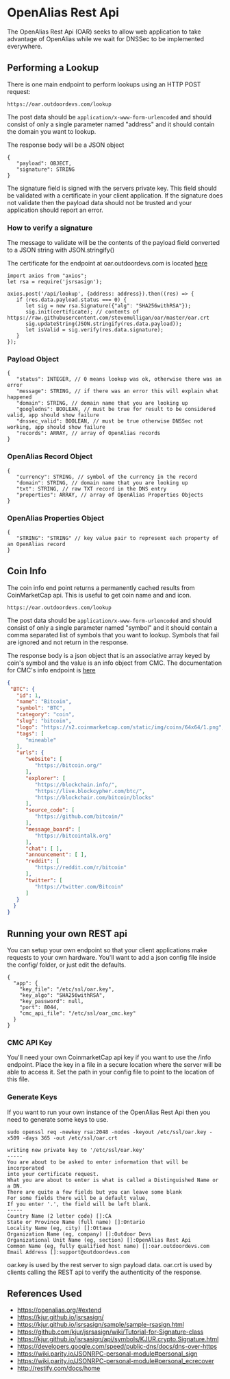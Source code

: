 # OpenAlias Rest Api

The OpenAlias Rest Api (OAR) seeks to allow web application to take advantage of OpenAlias while we wait for DNSSec to be implemented everywhere.

## Performing a Lookup

There is one main endpoint to perform lookups using an HTTP POST request:

`https://oar.outdoordevs.com/lookup`

The post data should be `application/x-www-form-urlencoded` and should consist of only a single parameter named "address" and it should contain the domain you want to lookup.

The response body will be a JSON object
```
{
   "payload": OBJECT,
   "signature": STRING
}
```
The signature field is signed with the servers private key. This field should be validated with a certificate in your client application. If the signature does not validate then the payload data should not be trusted and your application should report an error. 


### How to verify a signature

The message to validate will be the contents of the payload field converted to a JSON string with JSON.stringify()

The certificate for the endpoint at oar.outdoordevs.com is located [here](https://raw.githubusercontent.com/stevemulligan/oar/master/oar.crt) 


```
import axios from "axios";
let rsa = require('jsrsasign');

axios.post('/api/lookup', {address: address}).then((res) => {
   if (res.data.payload.status === 0) {
      let sig = new rsa.Signature({"alg": "SHA256withRSA"});
      sig.init(certificate); // contents of https://raw.githubusercontent.com/stevemulligan/oar/master/oar.crt
      sig.updateString(JSON.stringify(res.data.payload));
      let isValid = sig.verify(res.data.signature);
   }
});
```            

### Payload Object
```
{
   "status": INTEGER, // 0 means lookup was ok, otherwise there was an error
   "message": STRING, // if there was an error this will explain what happened
   "domain": STRING, // domain name that you are looking up
   "googledns": BOOLEAN, // must be true for result to be considered valid, app should show failure
   "dnssec_valid": BOOLEAN, // must be true otherwise DNSSec not working, app should show failure
   "records": ARRAY, // array of OpenAlias records
}
```

### OpenAlias Record Object
```
{
   "currency": STRING, // symbol of the currency in the record
   "domain": STRING, // domain name that you are looking up
   "txt": STRING, // raw TXT record in the DNS entry
   "properties": ARRAY, // array of OpenAlias Properties Objects
}
```

### OpenAlias Properties Object
```
{
   "STRING": "STRING" // key value pair to represent each property of an OpenAlias record
}
```

## Coin Info

The coin info end point returns a permanently cached results from CoinMarketCap api.  This is useful to get coin name and and icon.

`https://oar.outdoordevs.com/lookup`

The post data should be `application/x-www-form-urlencoded` and should consist of only a single parameter named "symbol" and it should contain a comma separated list of symbols that you want to lookup. Symbols that fail are ignored and not return in the response.

The response body is a json object that is an associative array keyed by coin's symbol and the value is an info object from CMC. The documentation for CMC's info endpoint is [here](https://pro.coinmarketcap.com/api/v1#operation/getV1CryptocurrencyInfo) 

```json
{
 "BTC": {
   "id": 1,
   "name": "Bitcoin",
   "symbol": "BTC",
   "category": "coin",
   "slug": "bitcoin",
   "logo": "https://s2.coinmarketcap.com/static/img/coins/64x64/1.png",
   "tags": [
      "mineable"
   ],
   "urls": {
      "website": [
         "https://bitcoin.org/"
      ],
      "explorer": [
         "https://blockchain.info/",
         "https://live.blockcypher.com/btc/",
         "https://blockchair.com/bitcoin/blocks"
      ],
      "source_code": [
         "https://github.com/bitcoin/"
      ],
      "message_board": [
         "https://bitcointalk.org"
      ],
      "chat": [ ],
      "announcement": [ ],
      "reddit": [
         "https://reddit.com/r/bitcoin"
      ],
      "twitter": [
         "https://twitter.com/Bitcoin"
      ]
   }
  }
}
```


## Running your own REST api

You can setup your own endpoint so that your client applications make requests to your own hardware. You'll want to add a json config file inside the config/ folder, or just edit the defaults.

```
{
  "app": {
    "key_file": "/etc/ssl/oar.key",
    "key_algo": "SHA256withRSA",
    "key_password": null,
    "port": 8044,
    "cmc_api_file": "/etc/ssl/oar_cmc.key"
  }
}
```

### CMC API Key

You'll need your own CoinmarketCap api key if you want to use the /info endpoint. Place the key in a file in a secure location where the server will be able to access it. Set the path in your config file to point to the location of this file.

### Generate Keys

If you want to run your own instance of the OpenAlias Rest Api then you need to generate some keys to use.

```
sudo openssl req -newkey rsa:2048 -nodes -keyout /etc/ssl/oar.key -x509 -days 365 -out /etc/ssl/oar.crt
```

```
writing new private key to '/etc/ssl/oar.key'
-----
You are about to be asked to enter information that will be incorporated
into your certificate request.
What you are about to enter is what is called a Distinguished Name or a DN.
There are quite a few fields but you can leave some blank
For some fields there will be a default value,
If you enter '.', the field will be left blank.
-----
Country Name (2 letter code) []:CA
State or Province Name (full name) []:Ontario
Locality Name (eg, city) []:Ottawa
Organization Name (eg, company) []:Outdoor Devs
Organizational Unit Name (eg, section) []:OpenAlias Rest Api
Common Name (eg, fully qualified host name) []:oar.outdoordevs.com
Email Address []:support@outdoordevs.com
```

oar.key is used by the rest server to sign payload data. oar.crt is used by clients calling the REST api to verify the authenticity of the response.


## References Used

- https://openalias.org/#extend
- https://kjur.github.io/jsrsasign/
- https://kjur.github.io/jsrsasign/sample/sample-rsasign.html
- https://github.com/kjur/jsrsasign/wiki/Tutorial-for-Signature-class
- https://kjur.github.io/jsrsasign/api/symbols/KJUR.crypto.Signature.html
- https://developers.google.com/speed/public-dns/docs/dns-over-https
- https://wiki.parity.io/JSONRPC-personal-module#personal_sign
- https://wiki.parity.io/JSONRPC-personal-module#personal_ecrecover
- http://restify.com/docs/home

